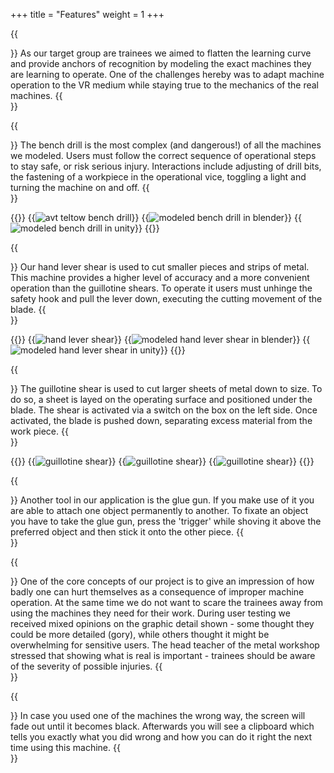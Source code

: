 +++
title = "Features"
weight = 1
+++

{{<section title="Interaction with self modeled machines">}}
As our target group are trainees we aimed to flatten the learning curve and provide anchors of recognition by modeling the exact machines they are learning to operate.
One of the challenges hereby was to adapt machine operation to the VR medium while staying true to the mechanics of the real machines. 
{{</section>}}

{{<section title="Bench Drill">}}
The bench drill is the most complex (and dangerous!) of all the machines we modeled.
Users must follow the correct sequence of operational steps to stay safe, or risk serious injury.
Interactions include adjusting of drill bits, the fastening of a workpiece in the operational vice, toggling a light and turning the machine on and off.
{{</section>}}

{{<gallery>}}
	{{<image src="bench_drill_avt.jpg" alt="avt teltow bench drill" caption="1. avt teltow - bench drill - reference">}}
	{{<image src="bench_drill_blender.png" alt="modeled bench drill in blender" caption="2. our modeled bench drill in blender">}}
	{{<image src="bench_drill_unity.png" alt="modeled bench drill in unity" caption="3. our modeled bench drill in unity">}}
{{</gallery>}}

{{<section title="Hand lever shear">}}
Our hand lever shear is used to cut smaller pieces and strips of metal.
This machine provides a higher level of accuracy and a more convenient operation than the guillotine shears.
To operate it users must unhinge the safety hook and pull the lever down, executing the cutting movement of the blade.
{{</section>}}

{{<gallery>}}
	{{<image src="hand_lever_shear_bfw.png" alt="hand lever shear" caption="1. bfw - hand lever shear - reference">}}
	{{<image src="hand_lever_shear_blender.png" alt="modeled hand lever shear in blender" caption="2. our modeled hand lever shear in blender">}}
	{{<image src="hand_lever_shear_unity.png" alt="modeled hand lever shear in unity" caption="3. our modeled hand lever shear in unity">}}
{{</gallery>}}

{{<section title="Guillotine shear">}}
The guillotine shear is used to cut larger sheets of metal down to size. To do so, a sheet is layed on the operating surface and positioned under the blade.
The shear is activated via a switch on the box on the left side. Once activated, the blade is pushed down, separating excess material from the work piece. 
{{</section>}}

{{<gallery>}}
	{{<image src="guillotine_shear_avt.jpg" alt="guillotine shear" caption="1. avt teltow - guillotine shear - Reference">}}
	{{<image src="guillotine_shear_blender.png" alt="guillotine shear" caption="2. our modeled guillotine shear in blender">}}
	{{<image src="guillotine_shear_unity.png" alt="guillotine shear" caption="3. our modeled guillotine shear in unity">}}
{{</gallery>}}

{{<section title="Glue Gun">}}
Another tool in our application is the glue gun. If you make use of it you are able to attach one object permanently to another. 
To fixate an object you have to take the glue gun, press the 'trigger' while shoving it above the preferred object and then stick it onto the other piece.
{{</section>}}

{{<section title="Injury simulation">}}
One of the core concepts of our project is to give an impression of how badly one can hurt themselves as a consequence of improper machine operation.
At the same time we do not want to scare the trainees away from using the machines they need for their work.
During user testing we received mixed opinions on the graphic detail shown - some thought they could be more detailed (gory), while others thought it might be overwhelming for sensitive users.
The head teacher of the metal workshop stressed that showing what is real is important - trainees should be aware of the severity of possible injuries.
{{</section>}}

{{<section title="Clipboard Feedback">}}
In case you used one of the machines the wrong way, the screen will fade out until it becomes black. 
Afterwards you will see a clipboard which tells you exactly what you did wrong and how you can do it right the next time using this machine. 
{{</section>}}